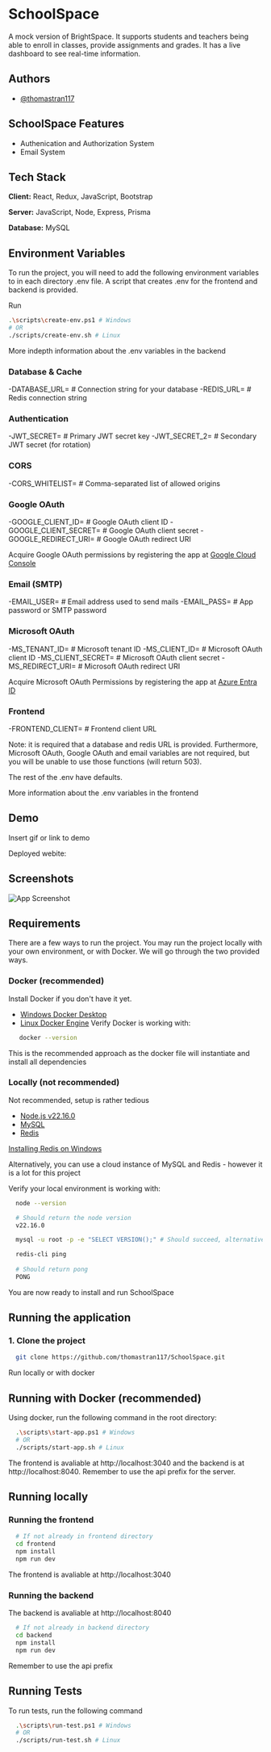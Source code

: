 # SchoolSpace

A mock version of BrightSpace. It supports students and teachers being able to enroll in classes, provide assignments and grades. It has a live dashboard to see real-time information.


## Authors

- [@thomastran117](https://www.github.com/thomastran117)


## SchoolSpace Features

- Authenication and Authorization System
- Email System



## Tech Stack

**Client:** React, Redux, JavaScript, Bootstrap

**Server:** JavaScript, Node, Express, Prisma

**Database:** MySQL


## Environment Variables

To run the project, you will need to add the following environment variables to in each directory .env file. A script that creates .env for the frontend and backend is provided.

Run 
```bash
.\scripts\create-env.ps1 # Windows
# OR
./scripts/create-env.sh # Linux
```

More indepth information about the .env variables in the backend

### Database & Cache
-DATABASE_URL=             # Connection string for your database
-REDIS_URL=                # Redis connection string

### Authentication
-JWT_SECRET=               # Primary JWT secret key
-JWT_SECRET_2=             # Secondary JWT secret (for rotation)

### CORS
-CORS_WHITELIST=           # Comma-separated list of allowed origins

### Google OAuth
-GOOGLE_CLIENT_ID=         # Google OAuth client ID
-GOOGLE_CLIENT_SECRET=     # Google OAuth client secret
-GOOGLE_REDIRECT_URI=      # Google OAuth redirect URI

Acquire Google OAuth permissions by registering the app at [Google Cloud Console](https://cloud.google.com/cloud-console)

### Email (SMTP)
-EMAIL_USER=               # Email address used to send mails
-EMAIL_PASS=               # App password or SMTP password

### Microsoft OAuth
-MS_TENANT_ID=             # Microsoft tenant ID
-MS_CLIENT_ID=             # Microsoft OAuth client ID
-MS_CLIENT_SECRET=         # Microsoft OAuth client secret
-MS_REDIRECT_URI=          # Microsoft OAuth redirect URI

Acquire Microsoft OAuth Permissions by registering the app at [Azure Entra ID](https://www.microsoft.com/en-ca/security/business/identity-access/microsoft-entra-id)

### Frontend
-FRONTEND_CLIENT=          # Frontend client URL

Note: it is required that a database and redis URL is provided. Furthermore, Microsoft OAuth, Google OAuth and email variables are not required, but you will be unable to use those functions (will return 503).

The rest of the .env have defaults.

More information about the .env variables in the frontend

## Demo

Insert gif or link to demo

Deployed webite:


## Screenshots

![App Screenshot](https://via.placeholder.com/468x300?text=App+Screenshot+Here)


## Requirements

There are a few ways to run the project. You may run the project locally with your own environment, or with Docker. We will go through the two provided ways.

### Docker (recommended)

Install Docker if you don't have it yet.
- [Windows Docker Desktop](https://www.docker.com/products/docker-desktop/)
- [Linux Docker Engine](https://docs.docker.com/engine/)
Verify Docker is working with:

```bash
   docker --version
```

This is the recommended approach as the docker file will instantiate and install all dependencies

### Locally (not recommended)

Not recommended, setup is rather tedious

- [Node.js v22.16.0](https://nodejs.org/en/download)
- [MySQL](https://www.mysql.com/downloads/)
- [Redis](https://redis.io/downloads/)

[Installing Redis on Windows](https://redis.io/docs/latest/operate/oss_and_stack/install/archive/install-redis/install-redis-on-windows/)

Alternatively, you can use a cloud instance of MySQL and Redis - however it is a lot for this project

Verify your local environment is working with:

```bash
  node --version

  # Should return the node version
  v22.16.0

  mysql -u root -p -e "SELECT VERSION();" # Should succeed, alternatively check if MySQL shell is avaliable

  redis-cli ping
  
  # Should return pong
  PONG

```

You are now ready to install and run SchoolSpace

## Running the application

### 1. Clone the project

```bash
  git clone https://github.com/thomastran117/SchoolSpace.git
```

Run locally or with docker

## Running with Docker (recommended)

Using docker, run the following command in the root directory:
```bash
  .\scripts\start-app.ps1 # Windows
  # OR
  ./scripts/start-app.sh # Linux
```
  
The frontend is avaliable at http://localhost:3040 and the backend is at http://localhost:8040. Remember to use the api prefix for the server.

## Running locally

### Running the frontend

```bash
  # If not already in frontend directory
  cd frontend
  npm install
  npm run dev
```

The frontend is avaliable at http://localhost:3040
### Running the backend

The backend is avaliable at http://localhost:8040

```bash
  # If not already in backend directory
  cd backend
  npm install
  npm run dev
```
Remember to use the api prefix

## Running Tests

To run tests, run the following command

```bash
  .\scripts\run-test.ps1 # Windows
  # OR
  ./scripts/run-test.sh # Linux
```
